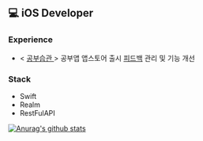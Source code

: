 💻 iOS Developer
---------------

### Experience
- < [ 공부습관 ](https://apps.apple.com/kr/app/%EA%B3%B5%EB%B6%80%EC%8A%B5%EA%B4%80/id1615341796) > 공부앱 앱스토어 출시 [피드백](https://working-melody-26f.notion.site/StopWatch-Feedback-Management-0131fbe9f9d14c5b939c519c167e07d4) 관리 및 기능 개선

### Stack
- Swift
- Realm
- RestFulAPI

[![Anurag's github stats](https://github-readme-stats.vercel.app/api?username=iosdevSW)](https://github.com/anuraghazra/github-readme-stats&theme=radical)
